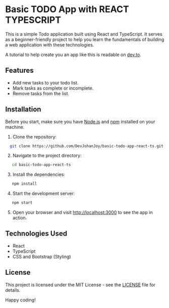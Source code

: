 # Basic TODO App with REACT TYPESCRIPT

This is a simple Todo application built using React and TypeScript. It serves as a beginner-friendly project to help you learn the fundamentals of building a web application with these technologies.

A tutorial to help create you an app like this is readable on [dev.to](https://dev.to/devjohanjoy/basic-todo-app-with-react-typescript-43po).

## Features

-   Add new tasks to your todo list.
-   Mark tasks as complete or incomplete.
-   Remove tasks from the list.

## Installation

Before you start, make sure you have [Node.js](https://nodejs.org/) and [npm](https://www.npmjs.com/) installed on your machine.

1. Clone the repository:

```bash
  git clone https://github.com/DevJohanJoy/basic-todo-app-react-ts.git
```

2. Navigate to the project directory:

```bash
   cd basic-todo-app-react-ts
```

3. Install the dependencies:

```bash
   npm install
```

4. Start the development server:

```bash
   npm start
```

5. Open your browser and visit [http://localhost:3000](http://localhost:3000) to see the app in action.

## Technologies Used

-   React
-   TypeScript
-   CSS and Bootstrap (Styling)

## License

This project is licensed under the MIT License - see the [LICENSE](./LICENSE) file for details.

Happy coding!
